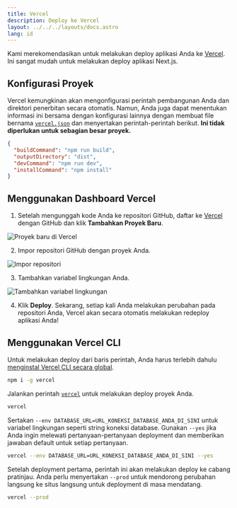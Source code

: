 ```yaml
---
title: Vercel
description: Deploy ke Vercel
layout: ../../../layouts/docs.astro
lang: id
---
```


Kami merekomendasikan untuk melakukan deploy aplikasi Anda ke [Vercel](https://vercel.com/?utm_source=t3-oss&utm_campaign=oss). Ini sangat mudah untuk melakukan deploy aplikasi Next.js.

## Konfigurasi Proyek

Vercel kemungkinan akan mengonfigurasi perintah pembangunan Anda dan direktori penerbitan secara otomatis. Namun, Anda juga dapat menentukan informasi ini bersama dengan konfigurasi lainnya dengan membuat file bernama [`vercel.json`](https://vercel.com/docs/project-configuration) dan menyertakan perintah-perintah berikut. **Ini tidak diperlukan untuk sebagian besar proyek.**

```json
{
  "buildCommand": "npm run build",
  "outputDirectory": "dist",
  "devCommand": "npm run dev",
  "installCommand": "npm install"
}
```

## Menggunakan Dashboard Vercel

1. Setelah mengunggah kode Anda ke repositori GitHub, daftar ke [Vercel](https://vercel.com/?utm_source=t3-oss&utm_campaign=oss) dengan GitHub dan klik **Tambahkan Proyek Baru**.

![Proyek baru di Vercel](/images/vercel-proyek-baru.webp)

2. Impor repositori GitHub dengan proyek Anda.

![Impor repositori](/images/vercel-impor-proyek.webp)

3. Tambahkan variabel lingkungan Anda.

![Tambahkan variabel lingkungan](/images/vercel-variabel-lingkungan.webp)

4. Klik **Deploy**. Sekarang, setiap kali Anda melakukan perubahan pada repositori Anda, Vercel akan secara otomatis melakukan redeploy aplikasi Anda!

## Menggunakan Vercel CLI

Untuk melakukan deploy dari baris perintah, Anda harus terlebih dahulu [menginstal Vercel CLI secara global](https://vercel.com/docs/cli#installing-vercel-cli).

```bash
npm i -g vercel
```

Jalankan perintah [`vercel`](https://vercel.com/docs/cli/deploying-from-cli) untuk melakukan deploy proyek Anda.

```bash
vercel
```

Sertakan `--env DATABASE_URL=URL_KONEKSI_DATABASE_ANDA_DI_SINI` untuk variabel lingkungan seperti string koneksi database. Gunakan `--yes` jika Anda ingin melewati pertanyaan-pertanyaan deployment dan memberikan jawaban default untuk setiap pertanyaan.

```bash
vercel --env DATABASE_URL=URL_KONEKSI_DATABASE_ANDA_DI_SINI --yes
```

Setelah deployment pertama, perintah ini akan melakukan deploy ke cabang pratinjau. Anda perlu menyertakan `--prod` untuk mendorong perubahan langsung ke situs langsung untuk deployment di masa mendatang.

```bash
vercel --prod
```
